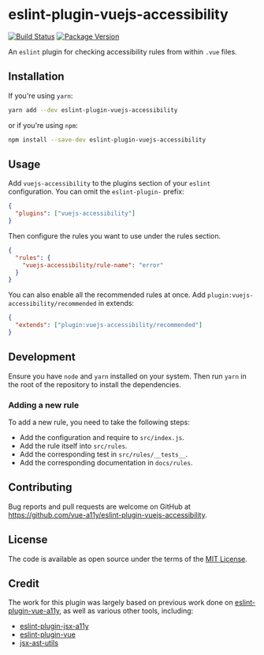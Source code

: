# eslint-plugin-vuejs-accessibility

[![Build Status](https://github.com/vue-a11y/eslint-plugin-vuejs-accessibility/workflows/Main/badge.svg)](https://github.com/vue-a11y/eslint-plugin-vuejs-accessibility/actions)
[![Package Version](https://img.shields.io/npm/v/eslint-plugin-vuejs-accessibility.svg)](https://www.npmjs.com/package/eslint-plugin-vuejs-accessibility)

An `eslint` plugin for checking accessibility rules from within `.vue` files.

## Installation

If you're using `yarn`:

```bash
yarn add --dev eslint-plugin-vuejs-accessibility
```

or if you're using `npm`:

```bash
npm install --save-dev eslint-plugin-vuejs-accessibility
```

## Usage

Add `vuejs-accessibility` to the plugins section of your `eslint` configuration. You can omit the `eslint-plugin-` prefix:

```json
{
  "plugins": ["vuejs-accessibility"]
}
```

Then configure the rules you want to use under the rules section.

```json
{
  "rules": {
    "vuejs-accessibility/rule-name": "error"
  }
}
```

You can also enable all the recommended rules at once. Add `plugin:vuejs-accessibility/recommended` in extends:

```json
{
  "extends": ["plugin:vuejs-accessibility/recommended"]
}
```

## Development

Ensure you have `node` and `yarn` installed on your system. Then run `yarn` in the root of the repository to install the dependencies.

### Adding a new rule

To add a new rule, you need to take the following steps:

- Add the configuration and require to `src/index.js`.
- Add the rule itself into `src/rules`.
- Add the corresponding test in `src/rules/__tests__`.
- Add the corresponding documentation in `docs/rules`.

## Contributing

Bug reports and pull requests are welcome on GitHub at https://github.com/vue-a11y/eslint-plugin-vuejs-accessibility.

## License

The code is available as open source under the terms of the [MIT License](https://opensource.org/licenses/MIT).

## Credit

The work for this plugin was largely based on previous work done on [eslint-plugin-vue-a11y](https://github.com/maranran/eslint-plugin-vue-a11y), as well as various other tools, including:

- [eslint-plugin-jsx-a11y](https://github.com/evcohen/eslint-plugin-jsx-a11y)
- [eslint-plugin-vue](https://github.com/vuejs/eslint-plugin-vue)
- [jsx-ast-utils](https://github.com/vuejs/eslint-plugin-vue)
